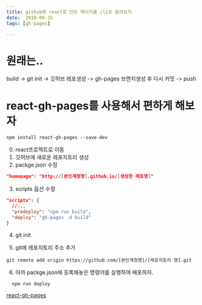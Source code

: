 ```yaml
---
title: github에 react로 만든 페이지를 cli로 올려보자
date:  2018-09-25
tags: [gh-pages]

---
```


# 원래는..

build -> git init -> 깃허브 레포생성 -> gh-pages 브랜치생성 후 다시 커밋 -> push

# react-gh-pages를 사용해서 편하게 해보자

```cli
npm install react-gh-pages --save-dev
```
0. react프로젝트로 이동
1. 깃허브에 새로운 레포지토리 생성
2. packge.json 수정
  ```json
  "homepage": "http://[본인계정명].github.io/[생성한 레포명]"
  ```
3. scripts 옵션 수정
  ```json
  "scripts": {
    //...
    "predeploy": "npm run build",
    "deploy": "gh-pages -d build"
  }
  ```
4. git init

5. git에 레포지토리 주소 추가

  ```cli
  git remote add origin https://github.com/[본인계정명]/[레포지토리 명].git
  ```
6. 아까 packge.json에 등록해놓은 명령어를 실행하여 배포하자.
  ```cli
    npm run deploy
  ```

  [react-gh-pages](https://github.com/gitname/react-gh-pages/tree/f7493337485ec85717a3bcd0fb732b13f5b0aada)